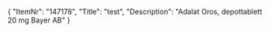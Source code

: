 {
  "ItemNr": "147178",
  "Title": "test",
  "Description": "Adalat Oros, depottablett 20 mg Bayer AB"
}